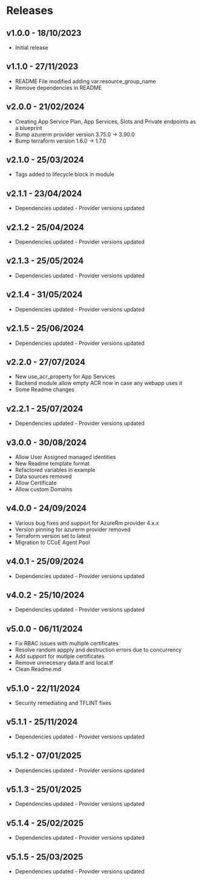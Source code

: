 # Releases

## v1.0.0 - 18/10/2023

* Initial release

## v1.1.0 - 27/11/2023

* README File modified adding var.resource_group_name
* Remove dependencies in README

## v2.0.0 - 21/02/2024

* Creating App Service Plan, App Services, Slots and Private endpoints as a blueprint
* Bump azurerm provider version 3.75.0 -> 3.90.0
* Bump terraform version 1.6.0 -> 1.7.0

## v2.1.0 - 25/03/2024

* Tags added to lifecycle block in module

## v2.1.1 - 23/04/2024

* Dependencies updated - Provider versions updated

## v2.1.2 - 25/04/2024

* Dependencies updated - Provider versions updated

## v2.1.3 - 25/05/2024

* Dependencies updated - Provider versions updated

## v2.1.4 - 31/05/2024

* Dependencies updated - Provider versions updated

## v2.1.5 - 25/06/2024

* Dependencies updated - Provider versions updated


## v2.2.0 - 27/07/2024

* New use_acr_property for App Services
* Backend module allow empty ACR now in case any webapp uses it
* Some Readme changes

## v2.2.1 - 25/07/2024

* Dependencies updated - Provider versions updated

## v3.0.0 - 30/08/2024

* Allow User Assigned managed identities
* New Readme template format
* Refactored variables in example
* Data sources removed
* Allow Certificate
* Allow custom Domains

## v4.0.0 - 24/09/2024

* Various bug fixes and support for AzureRm provider 4.x.x
* Version pinning for azurerm provider removed
* Terraform version set to latest
* Migration to CCoE Agent Pool

## v4.0.1 - 25/09/2024

* Dependencies updated - Provider versions updated

## v4.0.2 - 25/10/2024

* Dependencies updated - Provider versions updated

## v5.0.0 - 06/11/2024

* Fix RBAC issues with multiple certificates
* Resolve random appply and destruction errors due to concurrency
* Add support for mutlple certificates
* Remove unnecesary data.tf and local.tf
* Clean Readme.md

## v5.1.0 - 22/11/2024

* Security remediating and TFLINT fixes
## v5.1.1 - 25/11/2024

* Dependencies updated - Provider versions updated

## v5.1.2 - 07/01/2025

* Dependencies updated - Provider versions updated

## v5.1.3 - 25/01/2025

* Dependencies updated - Provider versions updated

## v5.1.4 - 25/02/2025

* Dependencies updated - Provider versions updated

## v5.1.5 - 25/03/2025

* Dependencies updated - Provider versions updated
